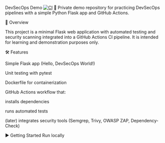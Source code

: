 DevSecOps Demo
[![CI](https://github.com/FxMoonie/devsecops-demo/actions/workflows/ci.yml/badge.svg?branch=master)](https://github.com/FxMoonie/devsecops-demo/actions/workflows/ci.yml?query=branch%3Amaster)
🚀 Private demo repository for practicing DevSecOps pipelines with a simple Python Flask app and GitHub Actions.

📌 Overview

This project is a minimal Flask web application with automated testing and security scanning integrated into a GitHub Actions CI pipeline.
It is intended for learning and demonstration purposes only.

🛠️ Features

Simple Flask app (Hello, DevSecOps World!)

Unit testing with pytest

Dockerfile for containerization

GitHub Actions workflow that:

installs dependencies

runs automated tests

(later) integrates security tools (Semgrep, Trivy, OWASP ZAP, Dependency-Check)

▶️ Getting Started
Run locally
